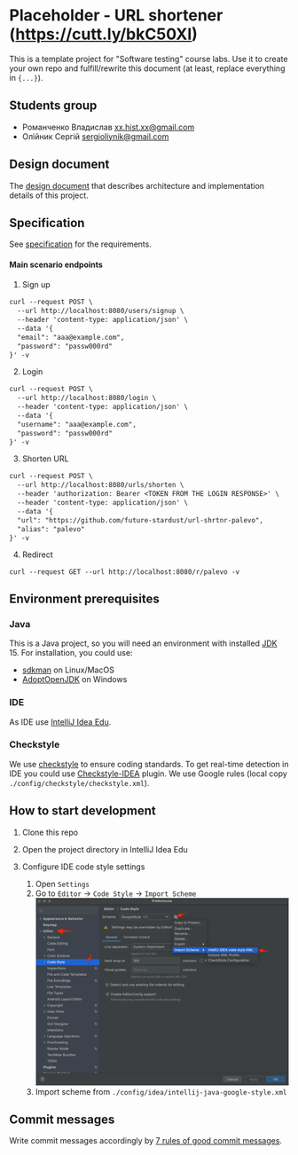 # Placeholder - URL shortener (https://cutt.ly/bkC50XI)

This is a template project for "Software testing" course labs. Use it to create your own repo and
fulfill/rewrite this document (at least, replace everything in `{...}`).

## Students group

- Романченко Владислав xx.hist.xx@gmail.com
- Олійник Сергій sergioliynik@gmail.com

## Design document

The [design document](https://docs.google.com/document/d/1MnYwlWZOZQRY2szUNLP5CJsoc79gbkLWRNZs20PIWwQ/) that
describes architecture and implementation details of this project.

## Specification

See
[specification](https://docs.google.com/document/d/1RIQWpiXRuxUmI_VhMZjo-UgxMxjEIXIpC2tmMY_ZpuE/edit)
for the requirements.

#### Main scenario endpoints

1. Sign up

```shell
curl --request POST \
  --url http://localhost:8080/users/signup \
  --header 'content-type: application/json' \
  --data '{
  "email": "aaa@example.com",
  "password": "passw000rd"
}' -v
```

2. Login

```shell
curl --request POST \
  --url http://localhost:8080/login \
  --header 'content-type: application/json' \
  --data '{
  "username": "aaa@example.com",
  "password": "passw000rd"
}' -v
```

3. Shorten URL

```shell
curl --request POST \
  --url http://localhost:8080/urls/shorten \
  --header 'authorization: Bearer <TOKEN FROM THE LOGIN RESPONSE>' \
  --header 'content-type: application/json' \
  --data '{
  "url": "https://github.com/future-stardust/url-shrtnr-palevo",
  "alias": "palevo"
}' -v
```

4. Redirect

```shell
curl --request GET --url http://localhost:8080/r/palevo -v
```

## Environment prerequisites

### Java
This is a Java project, so you will need an environment with installed [JDK] 15. For installation, 
you could use:
- [sdkman] on Linux/MacOS 
- [AdoptOpenJDK] on Windows

### IDE  
As IDE use [IntelliJ Idea Edu].

### Checkstyle
We use [checkstyle] to ensure coding standards. To get real-time detection in IDE you could use [Checkstyle-IDEA] 
plugin. We use Google rules (local copy `./config/checkstyle/checkstyle.xml`).

## How to start development

1. Clone this repo
2. Open the project directory in IntelliJ Idea Edu
3. Configure IDE code style settings
  
    1. Open `Settings`
    2. Go to `Editor` -> `Code Style` -> `Import Scheme`
       ![Settings screenshot](./media/code-style-import.png)
    3. Import scheme from `./config/idea/intellij-java-google-style.xml`

## Commit messages

Write commit messages accordingly by [7 rules of good commit messages].
  
[JDK]: https://en.wikipedia.org/wiki/Java_Development_Kit
[IntelliJ Idea Edu]: https://www.jetbrains.com/idea-edu/
[sdkman]: https://sdkman.io/
[AdoptOpenJDK]: https://adoptopenjdk.net/
[7 rules of good commit messages]: https://chris.beams.io/posts/git-commit/#seven-rules
[Micronaut]: https://micronaut.io/
[checkstyle]: https://checkstyle.org/
[Checkstyle-IDEA]: https://plugins.jetbrains.com/plugin/1065-checkstyle-idea
